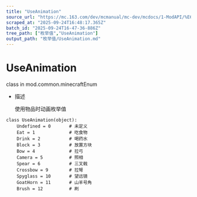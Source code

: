 ```yaml
---
title: "UseAnimation"
source_url: "https://mc.163.com/dev/mcmanual/mc-dev/mcdocs/1-ModAPI/%E6%9E%9A%E4%B8%BE%E5%80%BC/UseAnimation.html"
scraped_at: "2025-09-24T16:48:17.365Z"
batch_id: "2025-09-24T16-47-36-886Z"
tree_path: ["枚举值","UseAnimation"]
output_path: "枚举值/UseAnimation.md"
---
```


#  UseAnimation

class in mod.common.minecraftEnum

*   描述
    
    使用物品时动画枚举值
    

```
class UseAnimation(object):
	Undefined = 0  		# 未定义
	Eat = 1				# 吃食物
	Drink = 2			# 喝药水
	Block = 3			# 放置方块
	Bow = 4				# 拉弓
	Camera = 5			# 照相
	Spear = 6			# 三叉戟
	Crossbow = 9		# 拉弩
	Spyglass = 10		# 望远镜
	GoatHorn = 11		# 山羊号角
	Brush = 12			# 刷


```